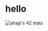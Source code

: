 <h1>hello</h1>

<img src="https://badge.mediaplus.ma/greenbinary/ahajji" alt="ahajji's 42 stats" />
